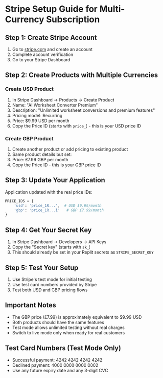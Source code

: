 # Stripe Setup Guide for Multi-Currency Subscription

## Step 1: Create Stripe Account
1. Go to [stripe.com](https://stripe.com) and create an account
2. Complete account verification
3. Go to your Stripe Dashboard

## Step 2: Create Products with Multiple Currencies

### Create USD Product
1. In Stripe Dashboard → Products → Create Product
2. Name: "AI Worksheet Converter Premium"
3. Description: "Unlimited worksheet conversions and premium features"
4. Pricing model: Recurring
5. Price: $9.99 USD per month
6. Copy the Price ID (starts with `price_`) - this is your USD price ID

### Create GBP Product  
1. Create another product or add pricing to existing product
2. Same product details but set:
3. Price: £7.99 GBP per month
4. Copy the Price ID - this is your GBP price ID

## Step 3: Update Your Application 

Application updated with the real price IDs:

```python
PRICE_IDS = {
    'usd': 'price_1R...',  # USD $9.99/month
    'gbp': 'price_1R...i'   # GBP £7.99/month
}
```

## Step 4: Get Your Secret Key
1. In Stripe Dashboard → Developers → API Keys
2. Copy the "Secret key" (starts with `sk_`)
3. This should already be set in your Replit secrets as `STRIPE_SECRET_KEY`

## Step 5: Test Your Setup
1. Use Stripe's test mode for initial testing
2. Use test card numbers provided by Stripe
3. Test both USD and GBP pricing flows

## Important Notes
- The GBP price (£7.99) is approximately equivalent to $9.99 USD
- Both products should have the same features
- Test mode allows unlimited testing without real charges
- Switch to live mode only when ready for real customers

## Test Card Numbers (Test Mode Only)
- Successful payment: 4242 4242 4242 4242
- Declined payment: 4000 0000 0000 0002
- Use any future expiry date and any 3-digit CVC
